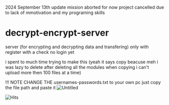2024 September 13th update mission aborted for now project cancelled due to lack of mmotivation and my programing skills

# decrypt-encrypt-server
server (for encrypting and decrypting data and transfering) only with register with a check  no login yet 

i spent to much time trying to make this
(yeah it says copy beacuse meh i was lazy to delete after deleting all the modules when copying i can't upload more then 100 files at a time)

!!! NOTE CHANGE THE usernames-passwords.txt to your own pc just copy the file path and paste it 
![Untitled](https://github.com/user-attachments/assets/a8cd81c9-ab7a-4224-8a95-dc4cf23dbd0d)


![Hits](https://hits.seeyoufarm.com/api/count/incr/badge.svg?url=https://github.com/ROBLOXFEETRADNOTI4EVER/decrypt-encrypt-server&count_bg=%2379C83D&title_bg=%23555555&icon=github.svg&icon_color=%23E7E7E7&title=views&edge_flat=false)
